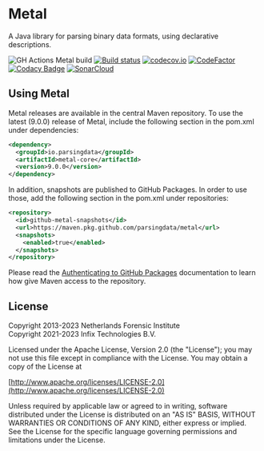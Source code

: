 # Metal

A Java library for parsing binary data formats, using declarative descriptions.

![GH Actions Metal build](https://github.com/parsingdata/metal/actions/workflows/build.yml/badge.svg)
[![Build status](https://ci.appveyor.com/api/projects/status/69hk2llxjjyatuyq/branch/master?svg=true)](https://ci.appveyor.com/project/parsingdata/metal/branch/master)
[![codecov.io](https://codecov.io/github/parsingdata/metal/coverage.svg?branch=master)](https://codecov.io/github/parsingdata/metal?branch=master)
[![CodeFactor](https://www.codefactor.io/repository/github/parsingdata/metal/badge)](https://www.codefactor.io/repository/github/parsingdata/metal)
[![Codacy Badge](https://app.codacy.com/project/badge/Grade/58fd44c214a4425f967e27214bb3a924)](https://www.codacy.com/gh/parsingdata/metal/dashboard?utm_source=github.com&amp;utm_medium=referral&amp;utm_content=parsingdata/metal&amp;utm_campaign=Badge_Grade)
[![SonarCloud](https://sonarcloud.io/api/project_badges/measure?project=parsingdata_metal&metric=alert_status)](https://sonarcloud.io/dashboard?id=parsingdata_metal)

## Using Metal

Metal releases are available in the central Maven repository. To use the latest (9.0.0) release of Metal, include the following section in the pom.xml under dependencies:

```xml
<dependency>
  <groupId>io.parsingdata</groupId>
  <artifactId>metal-core</artifactId>
  <version>9.0.0</version>
</dependency>
```

In addition, snapshots are published to GitHub Packages. In order to use those, add the following section in the pom.xml under repositories:

```xml
<repository>
  <id>github-metal-snapshots</id>
  <url>https://maven.pkg.github.com/parsingdata/metal</url>
  <snapshots>
    <enabled>true</enabled>
  </snapshots>
</repository>
```

Please read the [Authenticating to GitHub Packages](https://docs.github.com/en/packages/working-with-a-github-packages-registry/working-with-the-apache-maven-registry#authenticating-to-github-packages) documentation to learn how give Maven access to the repository.

## License

Copyright 2013-2023 Netherlands Forensic Institute  
Copyright 2021-2023 Infix Technologies B.V.

Licensed under the Apache License, Version 2.0 (the "License");
you may not use this file except in compliance with the License.
You may obtain a copy of the License at

[http://www.apache.org/licenses/LICENSE-2.0](http://www.apache.org/licenses/LICENSE-2.0)

Unless required by applicable law or agreed to in writing, software
distributed under the License is distributed on an "AS IS" BASIS,
WITHOUT WARRANTIES OR CONDITIONS OF ANY KIND, either express or implied.
See the License for the specific language governing permissions and
limitations under the License.
